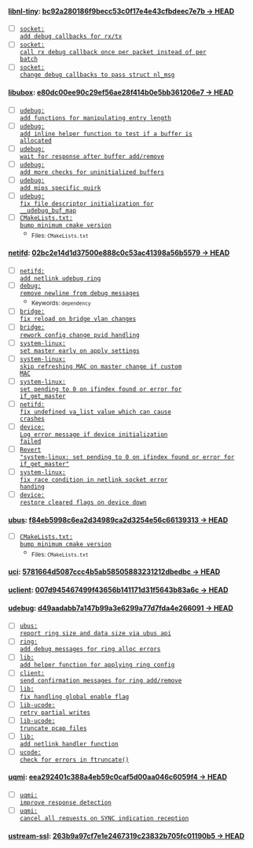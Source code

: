 
#### [libnl-tiny](https://git.openwrt.org/project/libnl-tiny.git): [bc92a280186f9becc53c0f17e4e43cfbdeec7e7b → HEAD](https://git.openwrt.org/project/libnl-tiny.git/compare/bc92a280186f9becc53c0f17e4e43cfbdeec7e7b...HEAD)

- [ ] [<code>socket: add debug callbacks for rx/tx</code>](https://git.openwrt.org/project/libnl-tiny.git/commit/af57bb123f933e8c11a58613d382ae15823206c6)
- [ ] [<code>socket: call rx debug callback once per packet instead of per batch</code>](https://git.openwrt.org/project/libnl-tiny.git/commit/785e11aee7ddf1ce302e7c91d6207ec777ea13c6)
- [ ] [<code>socket: change debug callbacks to pass struct nl_msg</code>](https://git.openwrt.org/project/libnl-tiny.git/commit/965c4bf49658342ced0bd6e7cb069571b4a1ddff)

#### [libubox](https://git.openwrt.org/project/libubox.git): [e80dc00ee90c29ef56ae28f414b0e5bb361206e7 → HEAD](https://git.openwrt.org/project/libubox.git/compare/e80dc00ee90c29ef56ae28f414b0e5bb361206e7...HEAD)

- [ ] [<code>udebug: add functions for manipulating entry length</code>](https://git.openwrt.org/project/libubox.git/commit/325fea5c57cf7917ff5e633dd28715af84018993)
- [ ] [<code>udebug: add inline helper function to test if a buffer is allocated</code>](https://git.openwrt.org/project/libubox.git/commit/e84c000c4756ae3d0aa80b2c66ec43cf7fc416c4)
- [ ] [<code>udebug: wait for response after buffer add/remove</code>](https://git.openwrt.org/project/libubox.git/commit/40acbe34632b8e4e860fe41bb14ab5d7d5c9cfe9)
- [ ] [<code>udebug: add more checks for uninitialized buffers</code>](https://git.openwrt.org/project/libubox.git/commit/d27acfe416d67f9425d40b5e758949cd7ff9acfa)
- [ ] [<code>udebug: add mips specific quirk</code>](https://git.openwrt.org/project/libubox.git/commit/df5b7147f47ae3bca23bde18f3d432f5ce26a2ff)
- [ ] [<code>udebug: fix file descriptor initialization for __udebug_buf_map</code>](https://git.openwrt.org/project/libubox.git/commit/ca3f6d0cdb1e588283c42d039779ceab303ceef2)
- [ ] [<code>CMakeLists.txt: bump minimum cmake version</code>](https://git.openwrt.org/project/libubox.git/commit/6339204c212b2c3506554a8842030df5ec6fe9c6)
  - <sub>Files: <code>CMakeLists.txt</code></sub>

#### [netifd](https://git.openwrt.org/project/netifd.git): [02bc2e14d1d37500e888c0c53ac41398a56b5579 → HEAD](https://git.openwrt.org/project/netifd.git/compare/02bc2e14d1d37500e888c0c53ac41398a56b5579...HEAD)

- [ ] [<code>netifd: add netlink udebug ring</code>](https://git.openwrt.org/project/netifd.git/commit/1b967334189baa138699f637ac07bcbf0289fbf4)
- [ ] [<code>debug: remove newline from debug messages</code>](https://git.openwrt.org/project/netifd.git/commit/061e308f9f7d30b0bc490d93e113ee763ecb06a1)
  - <sub>Keywords: <code>dependency</code></sub>
- [ ] [<code>bridge: fix reload on bridge vlan changes</code>](https://git.openwrt.org/project/netifd.git/commit/f1763852dfbabf60486bd721ec7a6a1bc8dd88c0)
- [ ] [<code>bridge: rework config change pvid handling</code>](https://git.openwrt.org/project/netifd.git/commit/cc9e928f0a12f04c82356c02dd9a84ac6b383fb9)
- [ ] [<code>system-linux: set master early on apply settings</code>](https://git.openwrt.org/project/netifd.git/commit/8f2806a37fe16de6c24ad133107eeb6cb7a090dc)
- [ ] [<code>system-linux: skip refreshing MAC on master change if custom MAC</code>](https://git.openwrt.org/project/netifd.git/commit/e3fc2b0026a5ca45de76f3e2a950dca85a361bd3)
- [ ] [<code>system-linux: set pending to 0 on ifindex found or error for if_get_master</code>](https://git.openwrt.org/project/netifd.git/commit/66a7652176a7580b55076a0975b77c2bfb5bf7ce)
- [ ] [<code>netifd: fix undefined va_list value which can cause crashes</code>](https://git.openwrt.org/project/netifd.git/commit/730b4656e6b1349506316dab2a8d90399eab39d8)
- [ ] [<code>device: Log error message if device initialization failed</code>](https://git.openwrt.org/project/netifd.git/commit/c59457f697095631559d7e268ea575e7568d8866)
- [ ] [<code>Revert "system-linux: set pending to 0 on ifindex found or error for if_get_master"</code>](https://git.openwrt.org/project/netifd.git/commit/a2d32f0dcf16880226680d07b07b249f77a3af58)
- [ ] [<code>system-linux: fix race condition in netlink socket error handing</code>](https://git.openwrt.org/project/netifd.git/commit/4219e99eeec7514657f5838eb4b4b5eb28ee1271)
- [ ] [<code>device: restore cleared flags on device down</code>](https://git.openwrt.org/project/netifd.git/commit/f01345ec13b9b27ffd314d8689fb2d3f9c81a47d)

#### [ubus](https://git.openwrt.org/project/ubus.git): [f84eb5998c6ea2d34989ca2d3254e56c66139313 → HEAD](https://git.openwrt.org/project/ubus.git/compare/f84eb5998c6ea2d34989ca2d3254e56c66139313...HEAD)

- [ ] [<code>CMakeLists.txt: bump minimum cmake version</code>](https://git.openwrt.org/project/ubus.git/commit/65bb027054def3b94a977229fd6ad62ddd32345b)
  - <sub>Files: <code>CMakeLists.txt</code></sub>

#### [uci](https://git.openwrt.org/project/uci.git): [5781664d5087ccc4b5ab58505883231212dbedbc → HEAD](https://git.openwrt.org/project/uci.git/compare/5781664d5087ccc4b5ab58505883231212dbedbc...HEAD)


#### [uclient](https://git.openwrt.org/project/uclient.git): [007d945467499f43656b141171d31f5643b83a6c → HEAD](https://git.openwrt.org/project/uclient.git/compare/007d945467499f43656b141171d31f5643b83a6c...HEAD)


#### [udebug](https://git.openwrt.org/project/udebug.git): [d49aadabb7a147b99a3e6299a77d7fda4e266091 → HEAD](https://git.openwrt.org/project/udebug.git/compare/d49aadabb7a147b99a3e6299a77d7fda4e266091...HEAD)

- [ ] [<code>ubus: report ring size and data size via ubus api</code>](https://git.openwrt.org/project/udebug.git/commit/9ec5fbb6aaad96bfe6037385702e2940193c18cc)
- [ ] [<code>ring: add debug messages for ring alloc errors</code>](https://git.openwrt.org/project/udebug.git/commit/86b4396baa44eece90247278f7d436d332fb2a1f)
- [ ] [<code>lib: add helper function for applying ring config</code>](https://git.openwrt.org/project/udebug.git/commit/e02306af7c5063655757e67cb2feaf8ad05b4ed4)
- [ ] [<code>client: send confirmation messages for ring add/remove</code>](https://git.openwrt.org/project/udebug.git/commit/b613879cb049123dd9dc68d5e6aef60141ebe483)
- [ ] [<code>lib: fix handling global enable flag</code>](https://git.openwrt.org/project/udebug.git/commit/dc24a1010d7be693337ed3aa32dc8b3caef42a5d)
- [ ] [<code>lib-ucode: retry partial writes</code>](https://git.openwrt.org/project/udebug.git/commit/c7ef98d3d3f715ad2cea80b9d67b2c058209a545)
- [ ] [<code>lib-ucode: truncate pcap files</code>](https://git.openwrt.org/project/udebug.git/commit/e259bbd49cf7b074a2ade5e62351e4e8f5fd76aa)
- [ ] [<code>lib: add netlink handler function</code>](https://git.openwrt.org/project/udebug.git/commit/a296f1bac4302c2102a0d2fd1e825c4dadddf0f4)
- [ ] [<code>ucode: check for errors in ftruncate()</code>](https://git.openwrt.org/project/udebug.git/commit/6d3f51f9fda706f0cf4732c762e4dbe8c21e12cf)

#### [uqmi](https://git.openwrt.org/project/uqmi.git): [eea292401c388a4eb59c0caf5d00aa046c6059f4 → HEAD](https://git.openwrt.org/project/uqmi.git/compare/eea292401c388a4eb59c0caf5d00aa046c6059f4...HEAD)

- [ ] [<code>uqmi: improve response detection</code>](https://git.openwrt.org/project/uqmi.git/commit/dfa612e421cbe4c940e08aa467718fae81fd53db)
- [ ] [<code>uqmi: cancel all requests on SYNC indication reception</code>](https://git.openwrt.org/project/uqmi.git/commit/c3488b831ce6285c8107704156b9b8ed7d59deb3)

#### [ustream-ssl](https://git.openwrt.org/project/ustream-ssl.git): [263b9a97cf7e1e2467319c23832b705fc01190b5 → HEAD](https://git.openwrt.org/project/ustream-ssl.git/compare/263b9a97cf7e1e2467319c23832b705fc01190b5...HEAD)

